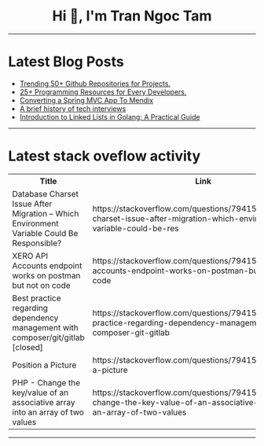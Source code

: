 <h1 align="center">Hi 👋, I'm Tran Ngoc Tam</h1>

---

# Latest Blog Posts 
<!-- BLOG-POST-LIST:START -->
- [Trending 50+ Github Repositories for Projects.](https://dev.to/gittech/trending-50-github-repositories-for-projects-mj5)
- [25+ Programming Resources for Every Developers.](https://dev.to/dev-resources/25-programming-resources-for-every-developers-2750)
- [Converting a Spring MVC App To Mendix](https://dev.to/ragutislt/converting-a-spring-mvc-app-to-mendix-36pc)
- [A brief history of tech interviews](https://dev.to/jotafeldmann/a-brief-history-of-tech-interviews-1618)
- [Introduction to Linked Lists in Golang: A Practical Guide](https://dev.to/wycliffealphus/introduction-to-linked-lists-in-golang-a-practical-guide-3epi)
<!-- BLOG-POST-LIST:END -->

---

# Latest stack oveflow activity
<table>
  <tr><th>Title</th><th>Link</th></tr>
  <!-- STACKOVERFLOW:START --><tr><td>Database Charset Issue After Migration – Which Environment Variable Could Be Responsible?</td><td>https://stackoverflow.com/questions/79415766/database-charset-issue-after-migration-which-environment-variable-could-be-res</td></tr><tr><td>XERO API Accounts endpoint works on postman but not on code</td><td>https://stackoverflow.com/questions/79415639/xero-api-accounts-endpoint-works-on-postman-but-not-on-code</td></tr><tr><td>Best practice regarding dependency management with composer/git/gitlab [closed]</td><td>https://stackoverflow.com/questions/79415544/best-practice-regarding-dependency-management-with-composer-git-gitlab</td></tr><tr><td>Position a Picture</td><td>https://stackoverflow.com/questions/79415408/position-a-picture</td></tr><tr><td>PHP - Change the key/value of an associative array into an array of two values</td><td>https://stackoverflow.com/questions/79415305/php-change-the-key-value-of-an-associative-array-into-an-array-of-two-values</td></tr><!-- STACKOVERFLOW:END -->
</table>

---


